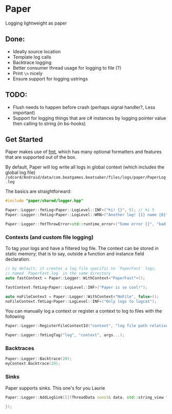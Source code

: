 # Paper

Logging lightweight as paper

## Done:
- Ideally source location
- Template log calls
- Backtrace logging
- Better consumer thread usage for logging to file (?)
- Print `\n` nicely
- Ensure support for logging ustrings

## TODO:
- Flush needs to happen before crash (perhaps signal handler?, Less important)
- Support for logging things that are c# instances by logging pointer value then calling to string (in bs-hooks)


## Get Started
Paper makes use of [fmt](https://fmt.dev/latest/api.html), which has many optional formatters and features that are supported out of the box.

By default, Paper will log write all logs in global context (which includes the global log file)
`/sdcard/Android/data/com.beatgames.beatsaber/files/logs/paper/PaperLog.log`

The basics are straightforward: 
```cpp
#include "paper/shared/logger.hpp"

Paper::Logger::fmtLog<Paper::LogLevel::INF>("hi! {}", 5); // hi 5
Paper::Logger::fmtLog<Paper::LogLevel::WRN>("Another log! {1} name {0}", "foo", "my"); // Another log! my name foo

Paper::Logger::fmtThrowError<std::runtime_error>("Some error {}", "bad data"); // Throws an exception and logs before
```

### Contexts (and custom file logging)
To tag your logs and have a filtered log file. The context can be stored in static memory; that is to say, outside a function and instance field declaration.
```cpp
// by default, it creates a log file specific to `PaperFast` logs,
// named `PaperFast.log` in the same directory
auto fastContext = Paper::Logger::WithContext<"PaperFast">();

fastContext.fmtLog<Paper::LogLevel::INF>("Paper is so cool!");

auto noFileContext = Paper::Logger::WithContext<"NoFile", false>();
noFileContext.fmtLog<Paper::LogLevel::INF>("Only logs to logcat");
```

You can manually log a context or register a context to log to files with the following 
```cpp
Paper::Logger::RegisterFileContextId("context", "log file path relative to log folder")

Paper::Logger::fmtLogTag("log", "context", args...);
```

### Backtraces 
```cpp
Paper::Logger::Backtrace(20);
myContext.Backtrace(20);
```

### Sinks
Paper supports sinks. This one's for you Laurie
```cpp
Paper::Logger::AddLogSink([](ThreadData const& data, std::string_view fmtMessage) {
    
});
```